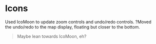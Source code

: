 # Icons

Used IcoMoon to update zoom controls and undo/redo controls. ?Moved the undo/redo to the map display, floating but closer to the bottom.

> Maybe lean towards IcoMoon, eh?
